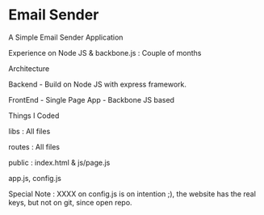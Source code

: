 Email Sender
============

A Simple Email Sender Application

Experience on Node JS & backbone.js : Couple of months

Architecture

Backend - Build on Node JS with express framework.

FrontEnd - Single Page App - Backbone JS based

Things I Coded

libs : All files

routes : All files

public : index.html & js/page.js

app.js, config.js

Special Note : XXXX on config.js is on intention ;), the website has the real keys, but not on git, since open repo.